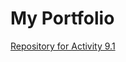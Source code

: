 # My Portfolio
<a href="http://SatzKNalla.github.io/Repository for Activity 9.1">Repository for Activity 9.1</a>